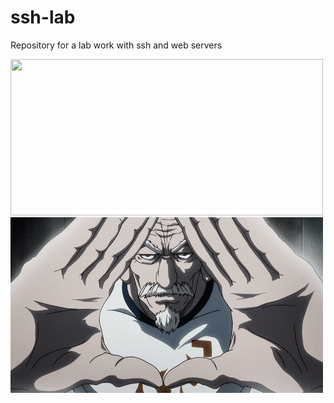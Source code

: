 # ssh-lab
Repository for a lab work with ssh and web servers

<img src="ezgif_com-gif-maker.gif" width="500" height="250" />
<img src="ne.gif" width="500" height="281" />
